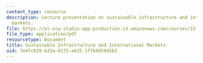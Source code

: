 ```yaml
---
content_type: resource
description: Lecture presentation on sustainable infrastructure and international
  markets.
file: https://ol-ocw-studio-app-production.s3.amazonaws.com/courses/15-992-s-lab-laboratory-for-sustainable-business-spring-2008/7e4fc829b23a0175a6251ff69d59d1b3_lec_16.pdf
file_type: application/pdf
resourcetype: Document
title: Sustainable Infrastructure and International Markets
uid: 7e4fc829-b23a-0175-a625-1ff69d59d1b3
---
```

